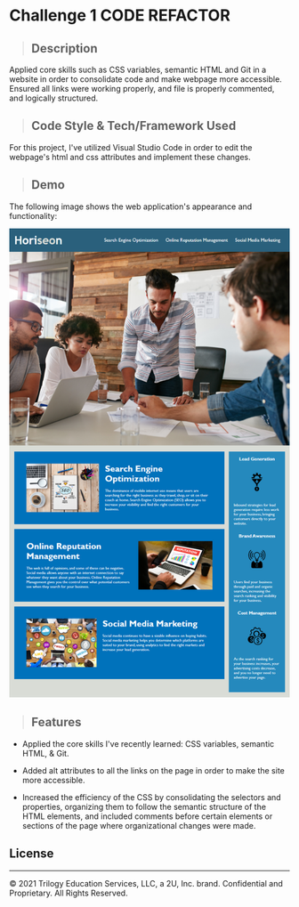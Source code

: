 # Challenge 1 CODE REFACTOR

>## Description

  Applied core skills such as CSS variables, semantic HTML and Git in a website in order to consolidate code and make webpage more accessible. Ensured all links were working properly, and file is properly commented, and logically structured.


>## Code Style & Tech/Framework Used

  For this project, I've utilized Visual Studio Code in order to edit the webpage's html and css attributes and implement these changes.


>## Demo

The following image shows the web application's appearance and functionality:


![The Horiseon webpage includes a navigation bar, a header image, and cards with text and images at the bottom of the page.](./assets/01-html-css-git-homework-demo.png)


>## Features

*  Applied the core skills I've recently learned: CSS variables, semantic HTML, & Git.

* Added alt attributes to all the links on the page in order to make the site more accessible.

* Increased the efficiency of the CSS by consolidating the selectors and properties, organizing them to follow the semantic structure of the HTML elements, and included comments before certain elements or sections of the page where organizational changes were made.


## License

---
© 2021 Trilogy Education Services, LLC, a 2U, Inc. brand. Confidential and Proprietary. All Rights Reserved.
